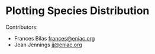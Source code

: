 # Plotting Species Distribution

Contributors:

-   Frances Bilas <frances@eniac.org>
-   Jean Jennings <jj@eniac.org>
